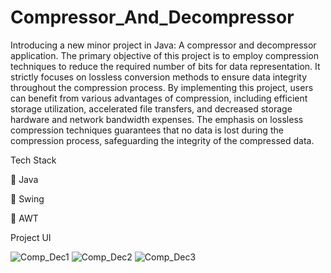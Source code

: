 # Compressor_And_Decompressor

Introducing a new minor project in Java: A compressor and decompressor application. The primary objective of this project is to employ compression techniques to reduce the required number of bits for data representation. It strictly focuses on lossless conversion methods to ensure data integrity throughout the compression process. By implementing this project, users can benefit from various advantages of compression, including efficient storage utilization, accelerated file transfers, and decreased storage hardware and network bandwidth expenses. The emphasis on lossless compression techniques guarantees that no data is lost during the compression process, safeguarding the integrity of the compressed data.


Tech Stack

🔴 Java

🔴 Swing

🔴 AWT

Project UI

![Comp_Dec1](https://github.com/UmeshMula/Compressor_And_Decompressor/assets/136836947/243fbc39-665e-4378-a117-a44f7d7177b9)
![Comp_Dec2](https://github.com/UmeshMula/Compressor_And_Decompressor/assets/136836947/2b85ffef-edb2-4e0d-b76e-c360219989cb)
![Comp_Dec3](https://github.com/UmeshMula/Compressor_And_Decompressor/assets/136836947/a8592db3-928f-4e32-8946-8b4070912c43)
